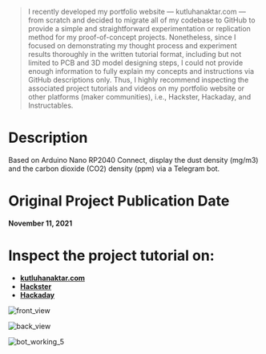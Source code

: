 > I recently developed my portfolio website — kutluhanaktar.com — from scratch and decided to migrate all of my codebase to GitHub to provide a simple and straightforward experimentation or replication method for my proof-of-concept projects. Nonetheless, since I focused on demonstrating my thought process and experiment results thoroughly in the written tutorial format, including but not limited to PCB and 3D model designing steps, I could not provide enough information to fully explain my concepts and instructions via GitHub descriptions only. Thus, I highly recommend inspecting the associated project tutorials and videos on my portfolio website or other platforms (maker communities), i.e., Hackster, Hackaday, and Instructables.

# Description

Based on Arduino Nano RP2040 Connect, display the dust density (mg/m3) and the carbon dioxide (CO2) density (ppm) via a Telegram bot.

# Original Project Publication Date

**November 11, 2021**

# Inspect the project tutorial on:

- **[kutluhanaktar.com](https://www.kutluhanaktar.com/projects/Jigglypuff_IoT_Carbon_Dioxide_and_Dust_Monitor_Tracker_w_Telegram/)**
- **[Hackster](https://www.hackster.io/kutluhan-aktar/jigglypuff-iot-carbon-dioxide-and-dust-monitor-w-telegram-7ba64b)**
- **[Hackaday](https://hackaday.io/project/182586-jigglypuff-iot-carbon-dioxide-and-dust-monitor)**

![front_view](https://github.com/user-attachments/assets/078ed5b4-d62a-480b-aa4e-ef63ac055cb7)

![back_view](https://github.com/user-attachments/assets/5a7e2a41-1beb-4b22-bafb-5df73b82e3d1)

![bot_working_5](https://github.com/user-attachments/assets/589b52f5-8279-4b11-a9cd-6a09df0f3a56)
